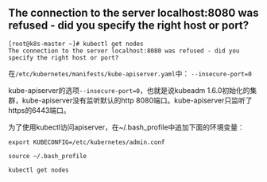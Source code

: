 ## The connection to the server localhost:8080 was refused - did you specify the right host or port?

```
[root@k8s-master ~]# kubectl get nodes
The connection to the server localhost:8080 was refused - did you specify the right host or port?
```

在`/etc/kubernetes/manifests/kube-apiserver.yaml`中：
`--insecure-port=0`

kube-apiserver的选项`--insecure-port=0`，也就是说kubeadm 1.6.0初始化的集群，kube-apiserver没有监听默认的http 8080端口。kube-apiserver只监听了https的6443端口。

为了使用kubectl访问apiserver，在~/.bash_profile中追加下面的环境变量：
```
export KUBECONFIG=/etc/kubernetes/admin.conf

source ~/.bash_profile

kubectl get nodes
```
